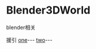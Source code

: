# Blender3DWorld
blender相关

援引
[one](https://docs.qq.com/doc/BS7Pjz0m4ma230ErbC2q0WLD0bBGCe3utbcI2?opendocxfrom=admin)---
[two](https://github.com/Fofight/Blender3DWorld)---
